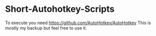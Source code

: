# Short-Autohotkey-Scripts
To execute you need https://github.com/AutoHotkey/AutoHotkey
This is mostly my backup but feel free to use it.
